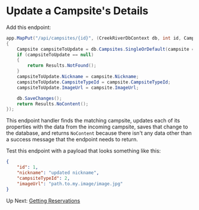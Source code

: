 # Update a Campsite's Details

Add this endpoint: 
``` csharp
app.MapPut("/api/campsites/{id}", (CreekRiverDbContext db, int id, Campsite campsite) =>
{
    Campsite campsiteToUpdate = db.Campsites.SingleOrDefault(campsite => campsite.Id == id);
    if (campsiteToUpdate == null)
    {
        return Results.NotFound();
    }
    campsiteToUpdate.Nickname = campsite.Nickname;
    campsiteToUpdate.CampsiteTypeId = campsite.CampsiteTypeId;
    campsiteToUpdate.ImageUrl = campsite.ImageUrl;

    db.SaveChanges();
    return Results.NoContent();
});
```
This endpoint handler finds the matching campsite, updates each of its properties with the data from the incoming campsite, saves that change to the database, and returns `NoContent` because there isn't any data other than a success message that the endpoint needs to return. 

Test this endpoint with a payload that looks something like this:
``` JSON
{
    "id": 1,
    "nickname": "updated nickname",
    "campsiteTypeId": 2,
    "imageUrl": "path.to.my.image/image.jpg"
}
```

Up Next: [Getting Reservations](./creek-river-get-reservations.md)
